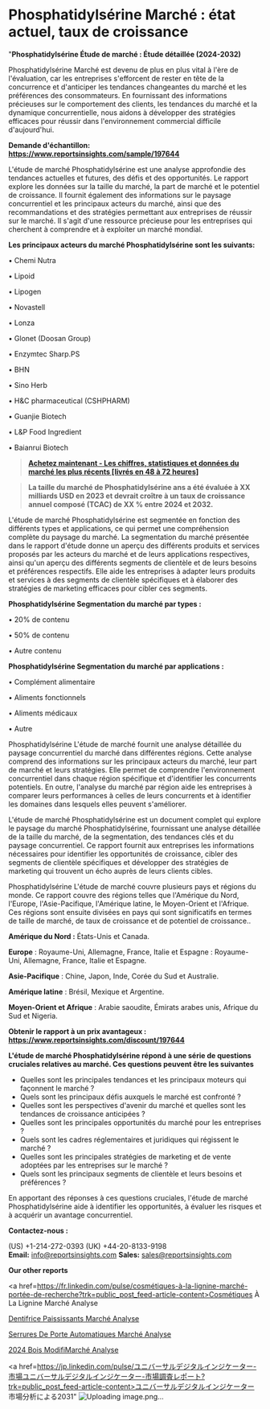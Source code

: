 # Phosphatidylsérine Marché : état actuel, taux de croissance

"<strong>Phosphatidylsérine Étude de marché : Étude détaillée (2024-2032)</strong>

Phosphatidylsérine Marché est devenu de plus en plus vital à l'ère de l'évaluation, car les entreprises s'efforcent de rester en tête de la concurrence et d'anticiper les tendances changeantes du marché et les préférences des consommateurs. En fournissant des informations précieuses sur le comportement des clients, les tendances du marché et la dynamique concurrentielle, nous aidons à développer des stratégies efficaces pour réussir dans l'environnement commercial difficile d'aujourd'hui.

<strong>Demande d'échantillon: <a href=https://www.reportsinsights.com/sample/197644>https://www.reportsinsights.com/sample/197644</a></strong>

L'étude de marché Phosphatidylsérine est une analyse approfondie des tendances actuelles et futures, des défis et des opportunités. Le rapport explore les données sur la taille du marché, la part de marché et le potentiel de croissance. Il fournit également des informations sur le paysage concurrentiel et les principaux acteurs du marché, ainsi que des recommandations et des stratégies permettant aux entreprises de réussir sur le marché. Il s'agit d'une ressource précieuse pour les entreprises qui cherchent à comprendre et à exploiter un marché mondial.

<strong>Les principaux acteurs du marché Phosphatidylsérine sont les suivants:</strong>

• Chemi Nutra

• Lipoid

• Lipogen

• Novastell

• Lonza

• Glonet (Doosan Group)

• Enzymtec Sharp.PS

• BHN

• Sino Herb

• H&C pharmaceutical (CSHPHARM)

• Guanjie Biotech

• L&P Food Ingredient

• Baianrui Biotech
<blockquote><a href=https://www.reportsinsights.com/buynow/197644><span style=text-decoration: underline;><strong>Achetez maintenant - Les chiffres, statistiques et données du marché les plus récents [livrés en 48 à 72 heures]</strong></span></a></blockquote>
<blockquote><span style=text-decoration: underline;><strong>La taille du marché de Phosphatidylsérine ans a été évaluée à XX milliards USD en 2023 et devrait croître à un taux de croissance annuel composé (TCAC) de XX % entre 2024 et 2032.</strong></span></blockquote>
L'étude de marché Phosphatidylsérine est segmentée en fonction des différents types et applications, ce qui permet une compréhension complète du paysage du marché. La segmentation du marché présentée dans le rapport d'étude donne un aperçu des différents produits et services proposés par les acteurs du marché et de leurs applications respectives, ainsi qu'un aperçu des différents segments de clientèle et de leurs besoins et préférences respectifs. Elle aide les entreprises à adapter leurs produits et services à des segments de clientèle spécifiques et à élaborer des stratégies de marketing efficaces pour cibler ces segments.

<strong>Phosphatidylsérine Segmentation du marché par types :</strong>

• 20% de contenu

• 50% de contenu

• Autre contenu

<strong>Phosphatidylsérine Segmentation du marché par applications :</strong>

• Complément alimentaire

• Aliments fonctionnels

• Aliments médicaux

• Autre

Phosphatidylsérine L'étude de marché fournit une analyse détaillée du paysage concurrentiel du marché dans différentes régions. Cette analyse comprend des informations sur les principaux acteurs du marché, leur part de marché et leurs stratégies. Elle permet de comprendre l'environnement concurrentiel dans chaque région spécifique et d'identifier les concurrents potentiels. En outre, l'analyse du marché par région aide les entreprises à comparer leurs performances à celles de leurs concurrents et à identifier les domaines dans lesquels elles peuvent s'améliorer.

L'étude de marché Phosphatidylsérine est un document complet qui explore le paysage du marché Phosphatidylsérine, fournissant une analyse détaillée de la taille du marché, de la segmentation, des tendances clés et du paysage concurrentiel. Ce rapport fournit aux entreprises les informations nécessaires pour identifier les opportunités de croissance, cibler des segments de clientèle spécifiques et développer des stratégies de marketing qui trouvent un écho auprès de leurs clients cibles.

Phosphatidylsérine L'étude de marché couvre plusieurs pays et régions du monde. Ce rapport couvre des régions telles que l'Amérique du Nord, l'Europe, l'Asie-Pacifique, l'Amérique latine, le Moyen-Orient et l'Afrique. Ces régions sont ensuite divisées en pays qui sont significatifs en termes de taille de marché, de taux de croissance et de potentiel de croissance..

<strong>Amérique du Nord :</strong> États-Unis et Canada.

<strong>Europe</strong> : Royaume-Uni, Allemagne, France, Italie et Espagne : Royaume-Uni, Allemagne, France, Italie et Espagne.

<strong>Asie-Pacifique</strong> : Chine, Japon, Inde, Corée du Sud et Australie.

<strong>Amérique latine</strong> : Brésil, Mexique et Argentine.

<strong>Moyen-Orient et Afrique</strong> : Arabie saoudite, Émirats arabes unis, Afrique du Sud et Nigeria.

<strong>Obtenir le rapport à un prix avantageux : <a href=https://www.reportsinsights.com/discount/197644>https://www.reportsinsights.com/discount/197644</a></strong>

<strong>L'étude de marché Phosphatidylsérine répond à une série de questions cruciales relatives au marché. Ces questions peuvent être les suivantes</strong>
<ul>
  <li>Quelles sont les principales tendances et les principaux moteurs qui façonnent le marché ?</li>
  <li>Quels sont les principaux défis auxquels le marché est confronté ?</li>
  <li>Quelles sont les perspectives d'avenir du marché et quelles sont les tendances de croissance anticipées ?</li>
  <li>Quelles sont les principales opportunités du marché pour les entreprises ?</li>
  <li>Quels sont les cadres réglementaires et juridiques qui régissent le marché ?</li>
  <li>Quelles sont les principales stratégies de marketing et de vente adoptées par les entreprises sur le marché ?</li>
  <li>Quels sont les principaux segments de clientèle et leurs besoins et préférences ?</li>
</ul>
En apportant des réponses à ces questions cruciales, l'étude de marché Phosphatidylsérine aide à identifier les opportunités, à évaluer les risques et à acquérir un avantage concurrentiel.

<strong>Contactez-nous :</strong>

(US) +1-214-272-0393
(UK) +44-20-8133-9198
<strong>Email:</strong> <a>info@reportsinsights.com</a>
<strong>Sales:</strong> <a>sales@reportsinsights.com</a>

<strong>Our other reports</strong>

<a href=https://fr.linkedin.com/pulse/cosmétiques-à-la-lignine-marché-portée-de-recherche?trk=public_post_feed-article-content>Cosmétiques À La Lignine Marché Analyse</a>

<a href=https://www.linkedin.com/pulse/dentifrice-%C3%A9paississants-march%C3%A9-rapport-analyse-by0kf/>Dentifrice Paississants Marché Analyse</a>

<a href=https://www.linkedin.com/pulse/serrures-de-porte-automatiques-march%C3%A9-secteurs-wgnrf/>Serrures De Porte Automatiques Marché Analyse</a>

<a href=https://www.linkedin.com/pulse/2024-bois-modifi%C3%A9march%C3%A9-domaines-de-croissance-kxwef/>2024 Bois ModifiMarché Analyse</a>

<a href=https://jp.linkedin.com/pulse/ユニバーサルデジタルインジケーター-市場ユニバーサルデジタルインジケーター-市場調査レポート?trk=public_post_feed-article-content>ユニバーサルデジタルインジケーター 市場分析による2031</a>"
![Uploading image.png…]()
